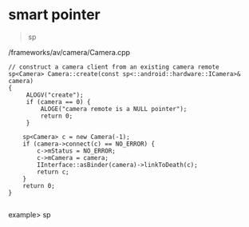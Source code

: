 # smart pointer
> sp<T>

/frameworks/av/camera/Camera.cpp
```
// construct a camera client from an existing camera remote
sp<Camera> Camera::create(const sp<::android::hardware::ICamera>& camera)
{
     ALOGV("create");
     if (camera == 0) {
         ALOGE("camera remote is a NULL pointer");
         return 0;
     }

    sp<Camera> c = new Camera(-1);
    if (camera->connect(c) == NO_ERROR) {
        c->mStatus = NO_ERROR;
        c->mCamera = camera;
        IInterface::asBinder(camera)->linkToDeath(c);
        return c;
    }
    return 0;
}


```

example>
sp<Camera> 


</pr>
